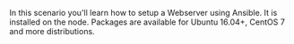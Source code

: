 In this scenario you'll learn how to setup a Webserver using Ansible.
It is installed on the node. Packages are available for Ubuntu 16.04+, CentOS 7 and more distributions.
